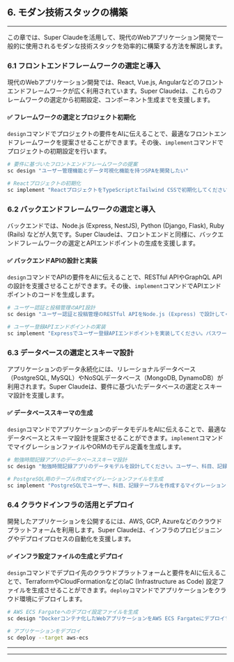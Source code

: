 ## **6. モダン技術スタックの構築**

---

この章では、Super Claudeを活用して、現代のWebアプリケーション開発で一般的に使用されるモダンな技術スタックを効率的に構築する方法を解説します。

### 6.1 フロントエンドフレームワークの選定と導入

現代のWebアプリケーション開発では、React, Vue.js, Angularなどのフロントエンドフレームワークが広く利用されています。Super Claudeは、これらのフレームワークの選定から初期設定、コンポーネント生成までを支援します。

#### ✅ フレームワークの選定とプロジェクト初期化

`design`コマンドでプロジェクトの要件をAIに伝えることで、最適なフロントエンドフレームワークを提案させることができます。その後、`implement`コマンドでプロジェクトの初期設定を行います。

```bash
# 要件に基づいたフロントエンドフレームワークの提案
sc design "ユーザー管理機能とデータ可視化機能を持つSPAを開発したい"

# Reactプロジェクトの初期化
sc implement "ReactプロジェクトをTypeScriptとTailwind CSSで初期化してください"
```

### 6.2 バックエンドフレームワークの選定と導入

バックエンドでは、Node.js (Express, NestJS), Python (Django, Flask), Ruby (Rails) などが人気です。Super Claudeは、フロントエンドと同様に、バックエンドフレームワークの選定とAPIエンドポイントの生成を支援します。

#### ✅ バックエンドAPIの設計と実装

`design`コマンドでAPIの要件をAIに伝えることで、RESTful APIやGraphQL APIの設計を支援させることができます。その後、`implement`コマンドでAPIエンドポイントのコードを生成します。

```bash
# ユーザー認証と投稿管理のAPI設計
sc design "ユーザー認証と投稿管理のRESTful APIをNode.js (Express) で設計してください"

# ユーザー登録APIエンドポイントの実装
sc implement "Expressでユーザー登録APIエンドポイントを実装してください。パスワードはハッシュ化し、JWTで認証を行います。"
```

### 6.3 データベースの選定とスキーマ設計

アプリケーションのデータ永続化には、リレーショナルデータベース（PostgreSQL, MySQL）やNoSQLデータベース（MongoDB, DynamoDB）が利用されます。Super Claudeは、要件に基づいたデータベースの選定とスキーマ設計を支援します。

#### ✅ データベーススキーマの生成

`design`コマンドでアプリケーションのデータモデルをAIに伝えることで、最適なデータベースとスキーマ設計を提案させることができます。`implement`コマンドでマイグレーションファイルやORMのモデル定義を生成します。

```bash
# 勉強時間記録アプリのデータベーススキーマ設計
sc design "勉強時間記録アプリのデータモデルを設計してください。ユーザー、科目、記録（日付、時間）の情報を管理します。"

# PostgreSQL用のテーブル作成マイグレーションファイルを生成
sc implement "PostgreSQLでユーザー、科目、記録テーブルを作成するマイグレーションファイルを生成してください"
```

### 6.4 クラウドインフラの活用とデプロイ

開発したアプリケーションを公開するには、AWS, GCP, Azureなどのクラウドプラットフォームを利用します。Super Claudeは、インフラのプロビジョニングやデプロイプロセスの自動化を支援します。

#### ✅ インフラ設定ファイルの生成とデプロイ

`design`コマンドでデプロイ先のクラウドプラットフォームと要件をAIに伝えることで、TerraformやCloudFormationなどのIaC (Infrastructure as Code) 設定ファイルを生成させることができます。`deploy`コマンドでアプリケーションをクラウド環境にデプロイします。

```bash
# AWS ECS Fargateへのデプロイ設定ファイルを生成
sc design "Dockerコンテナ化したWebアプリケーションをAWS ECS FargateにデプロイするためのTerraform設定ファイルを生成してください"

# アプリケーションをデプロイ
sc deploy --target aws-ecs
```

---

---

